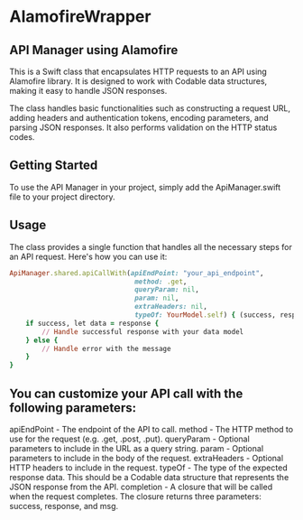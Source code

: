 # AlamofireWrapper

## API Manager using Alamofire

This is a Swift class that encapsulates HTTP requests to an API using Alamofire library. It is designed to work with Codable data structures, making it easy to handle JSON responses.

The class handles basic functionalities such as constructing a request URL, adding headers and authentication tokens, encoding parameters, and parsing JSON responses. It also performs validation on the HTTP status codes.

## Getting Started
To use the API Manager in your project, simply add the ApiManager.swift file to your project directory.

## Usage
The class provides a single function that handles all the necessary steps for an API request. Here's how you can use it:

```ruby
ApiManager.shared.apiCallWith(apiEndPoint: "your_api_endpoint",
                               method: .get,
                               queryParam: nil,
                               param: nil,
                               extraHeaders: nil,
                               typeOf: YourModel.self) { (success, response, msg) in
    if success, let data = response {
        // Handle successful response with your data model
    } else {
        // Handle error with the message
    }
}
```

## You can customize your API call with the following parameters:

apiEndPoint - The endpoint of the API to call.
method - The HTTP method to use for the request (e.g. .get, .post, .put).
queryParam - Optional parameters to include in the URL as a query string.
param - Optional parameters to include in the body of the request.
extraHeaders - Optional HTTP headers to include in the request.
typeOf - The type of the expected response data. This should be a Codable data structure that represents the JSON response from the API.
completion - A closure that will be called when the request completes. The closure returns three parameters: success, response, and msg.

